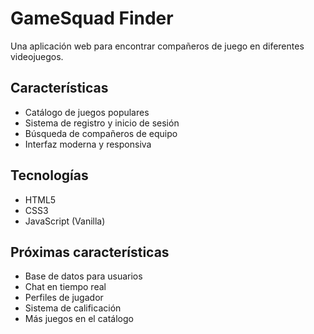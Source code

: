 # GameSquad Finder

Una aplicación web para encontrar compañeros de juego en diferentes videojuegos.

## Características

- Catálogo de juegos populares
- Sistema de registro y inicio de sesión
- Búsqueda de compañeros de equipo
- Interfaz moderna y responsiva

## Tecnologías

- HTML5
- CSS3
- JavaScript (Vanilla)

## Próximas características

- Base de datos para usuarios
- Chat en tiempo real
- Perfiles de jugador
- Sistema de calificación
- Más juegos en el catálogo
